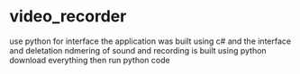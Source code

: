 # video_recorder
use python for interface
the application was built using c# and the interface and deletation ndmering of sound and recording is built using python
download everything then run python code
